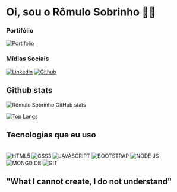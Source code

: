 # Oi, sou o Rômulo Sobrinho 🧑‍🚒

### Portifólio
[![Portifolio](https://img.shields.io/website-up-down-green-red/http/monip.org.svg)](https://romulo-sobrinho.github.io/portifolio/)

### Mídias Sociais
[![Linkedin](https://img.shields.io/badge/LinkedIn-0077B5?style=for-the-badge&logo=linkedin&logoColor=white)](https://www.linkedin.com/in/romulo-sobrinho/)
[![Github](https://img.shields.io/badge/GitHub-100000?style=for-the-badge&logo=github&logoColor=white)](https://github.com/romulo-sobrinho)


## Github stats
![Rômulo Sobrinho GitHub stats](https://github-readme-stats.vercel.app/api?username=romulo-sobrinho&show_icons=true&theme=vue)

[![Top Langs](https://github-readme-stats.vercel.app/api/top-langs/?username=romulo-sobrinho&layout=compact)](https://github.com/anuraghazra/github-readme-stats)


## Tecnologias que eu uso

<div style="display: inline_block"><br/>
  <img align="center" alt="HTML5" src="https://img.shields.io/badge/HTML-239120?style=for-the-badge&logo=html5&logoColor=white" />
  <img align="center" alt="CSS3" src="https://img.shields.io/badge/CSS-239120?&style=for-the-badge&logo=css3&logoColor=white" />
  <img align="center" alt="JAVASCRIPT" src="https://img.shields.io/badge/JavaScript-F7DF1E?style=for-the-badge&logo=javascript&logoColor=black" />
  <img align="center" alt="BOOTSTRAP" src="https://img.shields.io/badge/Bootstrap-563D7C?style=for-the-badge&logo=bootstrap&logoColor=white" />
  <img align="center" alt="NODE JS" src="https://img.shields.io/badge/node.js-6DA55F?style=for-the-badge&logo=node.js&logoColor=white" />
  <img align="center" alt="MONGO DB" src="[https://img.shields.io/badge/node.js-6DA55F?style=for-the-badge&logo=node.js&logoColor=whit](https://img.shields.io/badge/MongoDB-%234ea94b.svg?style=for-the-badge&logo=mongodb&logoColor=white" />
  <img align="center" alt="GIT" src="https://img.shields.io/badge/node.js-6DA55F?style=for-the-badge&logo=node.js&logoColor=white](https://img.shields.io/badge/git-%23F05033.svg?style=for-the-badge&logo=git&logoColor=white" />
</div>


## "What I cannot create, I do not understand"
